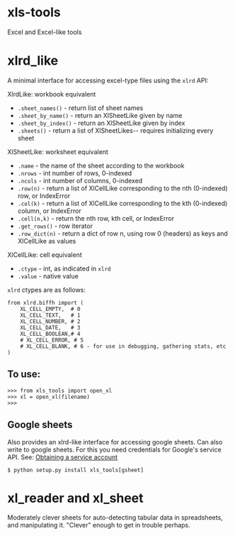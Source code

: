 # xls-tools
Excel and Excel-like tools

# xlrd_like

A minimal interface for accessing excel-type files using the `xlrd` API:

XlrdLike: workbook equivalent
 - `.sheet_names()` - return list of sheet names
 - `.sheet_by_name()` - return an XlSheetLike given by name
 - `.sheet_by_index()` - return an XlSheetLike given by index
 - `.sheets()` - return a list of XlSheetLikes-- requires initializing every sheet

XlSheetLike: worksheet equivalent
 - `.name` - the name of the sheet according to the workbook
 - `.nrows` - int number of rows, 0-indexed
 - `.ncols` - int number of columns, 0-indexed
 - `.row(n)` - return a list of XlCellLike corresponding to the nth (0-indexed) row, or IndexError
 - `.col(k)` - return a list of XlCellLike corresponding to the kth (0-indexed) column, or IndexError
 - `.cell(n,k)` - return the nth row, kth cell, or IndexError
 - `.get_rows()` - row iterator
 - `.row_dict(n)` - return a dict of row n, using row 0 (headers) as keys and XlCellLike as values

XlCellLike: cell equivalent
 - `.ctype` - int, as indicated in `xlrd`
 - `.value` - native value

`xlrd` ctypes are as follows:

```
from xlrd.biffh import (
    XL_CELL_EMPTY,  # 0
    XL_CELL_TEXT,   # 1
    XL_CELL_NUMBER, # 2
    XL_CELL_DATE,   # 3
    XL_CELL_BOOLEAN,# 4
    # XL_CELL_ERROR, # 5
    # XL_CELL_BLANK, # 6 - for use in debugging, gathering stats, etc
)

```

## To use:

```
>>> from xls_tools import open_xl
>>> xl = open_xl(filename)
>>>
```

## Google sheets

Also provides an xlrd-like interface for accessing google sheets.  Can also write to google sheets.
For this you need credentials for Google's service API.  See: 
[Obtaining a service account](https://docs.gspread.org/en/latest/oauth2.html#service-account)

```shell
$ python setup.py install xls_tools[gsheet]
```

# xl_reader and xl_sheet

Moderately clever sheets for auto-detecting tabular data in spreadsheets, and manipulating it. 
"Clever" enough to get in trouble perhaps.  
